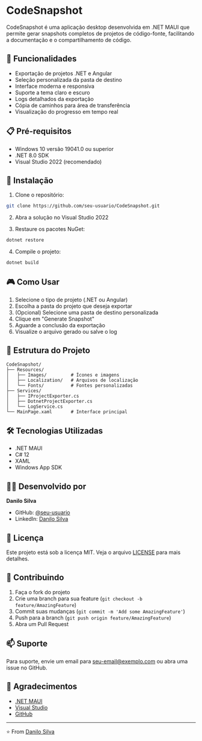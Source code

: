 # CodeSnapshot

CodeSnapshot é uma aplicação desktop desenvolvida em .NET MAUI que permite gerar snapshots completos de projetos de código-fonte, facilitando a documentação e o compartilhamento de código.

## 🚀 Funcionalidades

- Exportação de projetos .NET e Angular
- Seleção personalizada da pasta de destino
- Interface moderna e responsiva
- Suporte a tema claro e escuro
- Logs detalhados da exportação
- Cópia de caminhos para área de transferência
- Visualização do progresso em tempo real

## 📋 Pré-requisitos

- Windows 10 versão 19041.0 ou superior
- .NET 8.0 SDK
- Visual Studio 2022 (recomendado)

## 🔧 Instalação

1. Clone o repositório:
```bash
git clone https://github.com/seu-usuario/CodeSnapshot.git
```

2. Abra a solução no Visual Studio 2022

3. Restaure os pacotes NuGet:
```bash
dotnet restore
```

4. Compile o projeto:
```bash
dotnet build
```

## 🎮 Como Usar

1. Selecione o tipo de projeto (.NET ou Angular)
2. Escolha a pasta do projeto que deseja exportar
3. (Opcional) Selecione uma pasta de destino personalizada
4. Clique em "Generate Snapshot"
5. Aguarde a conclusão da exportação
6. Visualize o arquivo gerado ou salve o log

## 📁 Estrutura do Projeto

```
CodeSnapshot/
├── Resources/
│   ├── Images/         # Ícones e imagens
│   ├── Localization/   # Arquivos de localização
│   └── Fonts/          # Fontes personalizadas
├── Services/
│   ├── IProjectExporter.cs
│   ├── DotnetProjectExporter.cs
│   └── LogService.cs
└── MainPage.xaml       # Interface principal
```

## 🛠️ Tecnologias Utilizadas

- .NET MAUI
- C# 12
- XAML
- Windows App SDK

## 👨‍💻 Desenvolvido por

**Danilo Silva**

- GitHub: [@seu-usuario](https://github.com/seu-usuario)
- LinkedIn: [Danilo Silva](https://linkedin.com/in/seu-perfil)

## 📝 Licença

Este projeto está sob a licença MIT. Veja o arquivo [LICENSE](LICENSE) para mais detalhes.

## 🤝 Contribuindo

1. Faça o fork do projeto
2. Crie uma branch para sua feature (`git checkout -b feature/AmazingFeature`)
3. Commit suas mudanças (`git commit -m 'Add some AmazingFeature'`)
4. Push para a branch (`git push origin feature/AmazingFeature`)
5. Abra um Pull Request

## 📫 Suporte

Para suporte, envie um email para seu-email@exemplo.com ou abra uma issue no GitHub.

## 🙏 Agradecimentos

- [.NET MAUI](https://dotnet.microsoft.com/apps/maui)
- [Visual Studio](https://visualstudio.microsoft.com/)
- [GitHub](https://github.com)

---
⭐️ From [Danilo Silva](https://github.com/seu-usuario)